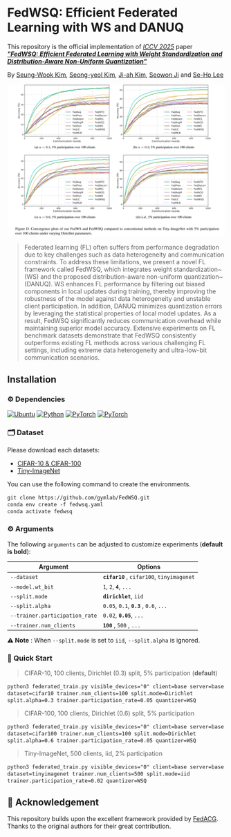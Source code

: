 # FedWSQ: Efficient Federated Learning with WS and DANUQ


This repository is the official implementation of *[ICCV 2025](https://iccv.thecvf.com/)* paper ***["FedWSQ: Efficient Federated Learning with Weight Standardization and Distribution-Aware Non-Uniform Quantization"]()***

By [Seung-Wook Kim](https://www.linkedin.com/in/%EC%8A%B9%EC%9A%B1-%EA%B9%80-003a7310a/), [Seong-yeol Kim](https://github.com/Seongyeol-kim), [Ji-ah Kim](https://github.com/Kim-Jiah), [Seowon Ji](https://www.linkedin.com/in/seowon-ji-7587741a9/) and [Se-Ho Lee](https://dblp.org/pid/158/9405.html)


<img src="tiny_result.png" alt="teaser" width="1000"/>

> Federated learning (FL) often suffers from performance degradation due to key challenges such as data heterogeneity and communication constraints.
To address these limitations, we present a novel FL framework called FedWSQ, which integrates weight standardization~(WS) and the proposed distribution-aware non-uniform quantization~(DANUQ).
WS enhances FL performance by filtering out biased components in local updates during training, thereby improving the robustness of the model against data heterogeneity and unstable client participation. In addition, DANUQ minimizes quantization errors by leveraging the statistical properties of local model updates. As a result, FedWSQ significantly reduces communication overhead while maintaining superior model accuracy.
Extensive experiments on FL benchmark datasets demonstrate that FedWSQ consistently outperforms existing FL methods across various challenging FL settings, including extreme data heterogeneity and ultra-low-bit communication scenarios. 

## Installation
### ⚙ Dependencies

[![Ubuntu](https://img.shields.io/badge/Ubuntu-20.04.4-E95420?logo=Ubuntu&logoColor=white)](https://ubuntu.com/download)
[![Python](https://img.shields.io/badge/Python-3.8.13-3776AB?logo=python&logoColor=white)](https://www.anaconda.com/download)
[![PyTorch](https://img.shields.io/badge/PyTorch-1.12.1-EE4C2C?logo=pytorch&logoColor=white)](https://pytorch.org/)
[![PyTorch](https://img.shields.io/badge/CUDA-12.1-76B900?logo=nvidia&logoColor=white)](https://developer.nvidia.com/cuda-downloads)

### 🗂 Dataset
Please download each datasets: 
- [CIFAR-10 & CIFAR-100](https://www.cs.toronto.edu/~kriz/cifar.html)
- [Tiny-ImageNet](https://www.image-net.org/index.php)


You can use the following command to create the environments.

```
git clone https://github.com/gymlab/FedWSQ.git
conda env create -f fedwsq.yaml
conda activate fedwsq
```


### ⚙️ Arguments
The following `arguments` can be adjusted to customize experiments (**default is bold**):

| Argument                       | Options                                                     |
|--------------------------------|-------------------------------------------------------------|
| `--dataset`                    | **`cifar10`** , `cifar100`, `tinyimagenet`        |
| `--model.wt_bit`                | `1`, `2`, **`4`**, `...`                               |
| `--split.mode`                 | **`dirichlet`**, `iid`                           |
| `--split.alpha`                | `0.05`, `0.1`, **`0.3`** , `0.6`, `...`             |
| `--trainer.participation_rate` | `0.02`, **`0.05`**, `...`                          |
| `--trainer.num_clients`        | **`100`** , `500` , `...`                           |

**⚠️ Note** : When `--split.mode` is set to `iid`, `--split.alpha` is ignored.
 


### 📌 Quick Start
> CIFAR-10, 100 clients, Dirichlet (0.3) split, 5% participation (**default**)  
```
python3 federated_train.py visible_devices="0" client=base server=base dataset=cifar10 trainer.num_clients=100 split.mode=Dirichlet split.alpha=0.3 trainer.participation_rate=0.05 quantizer=WSQ
```

> CIFAR-100, 100 clients, Dirichlet (0.6) split, 5% participation
```
python3 federated_train.py visible_devices="0" client=base server=base dataset=cifar100 trainer.num_clients=100 split.mode=Dirichlet split.alpha=0.6 trainer.participation_rate=0.05 quantizer=WSQ
```

> Tiny-ImageNet, 500 clients, iid, 2% participation
```
python3 federated_train.py visible_devices="0" client=base server=base dataset=tinyimagenet trainer.num_clients=500 split.mode=iid trainer.participation_rate=0.02 quantizer=WSQ
```


## 🙏 Acknowledgement

This repository builds upon the excellent framework provided by [FedACG](https://github.com/geehokim/FedACG). Thanks to the original authors for their great contribution.
